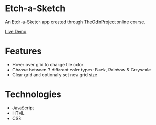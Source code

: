 # Etch-a-Sketch

An Etch-a-Sketch app created through [TheOdinProject](https://www.theodinproject.com) online course.

[Live Demo](https://redraptor10.github.io/Etch-a-Sketch)

# Features

- Hover over grid to change tile color
- Choose between 3 different color types: Black, Rainbow & Grayscale
- Clear grid and optionally set new grid size

# Technologies

- JavaScript
- HTML
- CSS